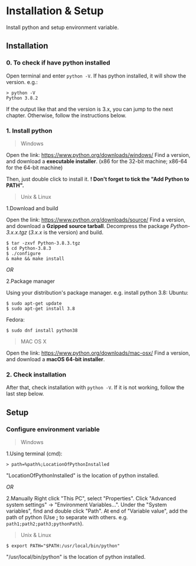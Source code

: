 # Installation & Setup

Install python and setup environment variable.



## Installation
### 0. To check if have python installed
Open terminal and enter ``python -V``. 
If has python installed, it will show the version. e.g.:

```
> python -V
Python 3.8.2

```
If the output like that and the version is 3.x, you can jump to the next chapter.
Otherwise, follow the instructions below.



### 1. Install python
> Windows

Open the link: https://www.python.org/downloads/windows/
Find a version, and download a **executable installer**.
(x86 for the 32-bit machine; x86-64 for the 64-bit machine)

Then, just double click to install it.
**! Don't forget to tick the "Add Python to PATH".**



> Unix & Linux

1.Download and build

Open the link: https://www.python.org/downloads/source/
Find a version, and download a **Gzipped source tarball**.
Decompress the package *Python-3.x.x.tgz* (*3.x.x* is the version) and build.

```
$ tar -zxvf Python-3.8.3.tgz
$ cd Python-3.8.3
$ ./configure
& make && make install
```
*OR*

2.Package manager

Using your distribution's package manager. e.g. install python 3.8:
Ubuntu:

```
$ sudo apt-get update
$ sudo apt-get install 3.8
```
Fedora:
```
$ sudo dnf install python38
```



> MAC OS X

Open the link: https://www.python.org/downloads/mac-osx/
Find a version, and download a **macOS 64-bit installer**.



### 2. Check installation

After that, check installation with ``python -V``.
If it is not working, follow the last step below.



## Setup
### Configure environment variable
> Windows

1.Using terminal (cmd):

```
> path=%path%;LocationOfPythonInstalled
```
"LocationOfPythonInstalled" is the location of python installed.

*OR*

2.Manually
Right click "This PC", select "Properties".
Click "Advanced system settings" -> "Environment Variables...".
Under the "System variables", find and double click "Path".
At end of "Variable value", add the path of python (Use **;** to separate with others. e.g. ``path1;path2;path3;pythonPath``).



> Unix & Linux
```
$ export PATH="$PATH:/usr/local/bin/python" 
```
"/usr/local/bin/python" is the location of python installed.

